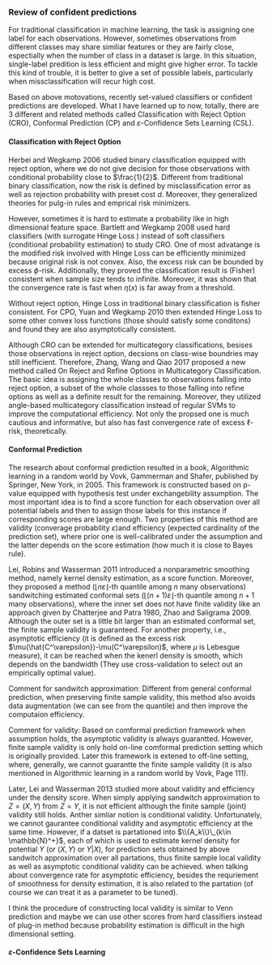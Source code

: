 ### Review of confident predictions
For traditional classification in machine learning, the task is assigning one label for each observations. However, sometimes observations from different classes may share similiar features or they are fairly close, espectially when the number of class in a dataset is large. In this situation, single-label predition is less efficient and might give higher error. To tackle this kind of trouble, it is better to give a set of possible labels, particularly when missclassification will recur high cost.

Based on above motovations, recently set-valued classifiers or confident predictions are developed. What I have learned up to now, totally, there are 3 different and related methods called Classification with Reject Option (CRO), Conformal Prediction (CP) and $\varepsilon$-Confidence Sets Learning (CSL).

#### Classification with Reject Option
Herbei and Wegkamp 2006 studied binary classification equipped with reject option, where we do not give decision for those observations with conditional probability close to $\frac{1}{2}$. Different from traditional binary classification, now the risk is defined by misclassification error as well as rejection probability with preset cost $d$. Moreover, they generalized theories for pulg-in rules and emprical risk minimizers. 

However, sometimes it is hard to estimate a probability like in high dimensional feature space. Bartlett and Wegkamp 2008 used hard classifiers (with surrogate Hinge Loss ) instead of soft classifiers (conditional probability estimation) to study CRO. One of most advatange is the modified risk involved with Hinge Loss can be efficiently minimized because original risk is not convex. Also, the excess risk can be bounded by excess $\phi$-risk. Additionally, they proved the classification result is (Fisher) consistent when sample size tends to infinite. Moreover, it was shown that the convergence rate is fast when $\eta(x)$ is far away from a threshold.

Without reject option, Hinge Loss in traditional binary classification is fisher consistent. For CPO, Yuan and Wegkamp 2010 then extended Hinge Loss to some other convex loss functions (those should satisfy some conditons) and found they are also asymptotically consistent.

Although CRO can be extended for multicategory classifications, besises those observations in reject option, decsions on class-wise boundries may still inefficient. Therefore, Zhang, Wang and Qiao 2017 proposed a new method called On Reject and Refine Options in Multicategory Classification. The basic idea is assigning the whole classes to observations falling into reject option, a subset of the whole classses to those falling into refine options as well as a definite result for the remaining. Moreover, they utilized angle-based multicategory classification instead of regular SVMs to improve the computational efficiency. Not only the propsed one is much cautious and informative, but also has fast convergence rate of excess $\ell$-risk, theoretically.


#### Conformal Prediction

The research about conformal prediction resulted in a book, Algorithmic learning in a random world by Vovk, Gammerman and Shafer, published by Springer, New York, in 2005. This framework is constructed based on p-value equipped with hypothesis test under exchangebility assumption. The most important idea is to find a score function for each observation over all potential labels and then to assign those labels for this instance if corresponding scores are large enough. Two properties of this method are validity (converage probability $\varepsilon$)and efficiency (expected cardinality of the prediction set), where prior one is well-calibrated under the assumption and the latter depends on the score estimation (how much it is close to Bayes rule).

Lei, Robins and Wasserman 2011 introduced a nonparametric smoothing method, namely kernel density estimation, as a score function. Moreover, they proposed a method ($\lfloor n\varepsilon \rfloor$-th quantile among $n$ many observations) sandwitching estimated conformal sets ($\lfloor (n+1)\varepsilon \rfloor$-th quantile among $n+1$ many observations), where the inner set does not have finite validity like an approach given by Chatterjee and Patra 1980, Zhao and Saligrama 2009. Although the outer set is a little bit larger than an estimated conformal set, the finite sample validity is guaranteed. For another property, i.e., asymptotic efficiency (it is defined as the excess risk $\mu(\hat{C^\varepsilon})-\mu(C^\varepsilon)$, where $\mu$ is Lebesgue measure), it can be reached when the kenerl density is smooth, which depends on the bandwidth (They use cross-validation to select out an empirically optimal value).

Comment for sandwitch approximation: Different from general conformal prediction, when preserving finite sample validity, this method also avoids data augmentation (we can see from the quantile) and then improve the computaion efficiency.

Comment for validity: Based on comformal prediction framework when assumption holds, the asymptotic validity is always guarantted. However, finite sample validity is only hold on-line comformal prediction setting which is originally provided. Later this framework is extened to off-line setting, where, generally, we cannot guarantte the finite sample validity (it is also mentioned in Algorithmic learning in a random world by Vovk, Page 111).

Later, Lei and Wasserman 2013 studied more about validity and efficiency under the density score. When simply applying sandwitch approximation to $Z=(X, Y)$ from $Z=Y$, it is not efficient although the finite sample (joint) validity still holds. Anther simliar notion is conditional validity. Unfortunately, we cannot gaurantee conditional validity and asymptotic efficiency at the same time. However, if a datset is partationed into $\\{A_k\\}\_{k\in \mathbb{N}^+}$, each of which is used to estimate kernel density for potential $Y$ (or $(X, Y)$ or $Y|X$), for prediction sets obtained by above sandwitch approximation over all partations, thus finite sample local validity as well as asymptotic conditional validity can be achieved. when talking about convergence rate for asymptotic efficiency, besides the requriement of smoothness for density estimation, it is also related to the partation (of course we can treat it as a parameter to be tuned).

I think the procedure of constructing local validity is similar to Venn prediction and maybe we can use other scores from hard classifiers instead of plug-in method because probability estimation is difficult in the high dimensional setting.


#### $\varepsilon$-Confidence Sets Learning
